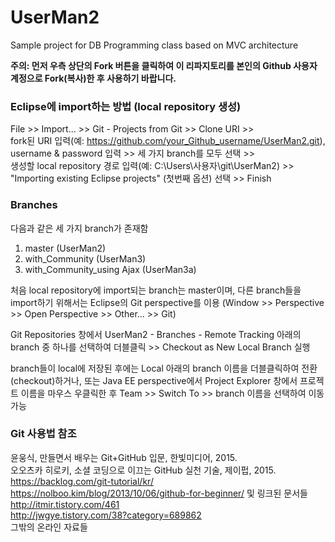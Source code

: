 # UserMan2
Sample project for DB Programming class based on MVC architecture 

__주의: 먼저 우측 상단의 Fork 버튼을 클릭하여 이 리파지토리를 본인의 Github 사용자 계정으로 Fork(복사)한 후 사용하기 바랍니다.__

### Eclipse에 import하는 방법 (local repository 생성)

File >> Import... >> Git - Projects from Git >> Clone URI >>  
fork된  URI 입력(예: https://github.com/your_Github_username/UserMan2.git), username & password 입력 >>
세 가지 branch를 모두 선택 >>   
생성할 local repository 경로 입력(예: C:\Users\사용자\git\UserMan2) >>  
"Importing existing Eclipse projects" (첫번째 옵션) 선택 >> Finish  

### Branches 
다음과 같은  세 가지 branch가 존재함 
 
1. master (UserMan2)
2. with_Community (UserMan3)
3. with_Community_using Ajax (UserMan3a)
 
처음 local repository에 import되는 branch는 master이며, 다른 branch들을 import하기 위해서는 Eclipse의 Git perspective를 이용 
(Window >> Perspective >> Open Perspective >> Other... >> Git)
 
Git Repositories 창에서 
UserMan2 - Branches - Remote Tracking 아래의 branch 중 하나를 선택하여 더블클릭 >> Checkout as New Local Branch 실행
 
branch들이 local에 저장된 후에는 Local 아래의 branch 이름을 더블클릭하여 전환(checkout)하거나, 
또는 Java EE perspective에서 Project Explorer 창에서 프로젝트 이름을 마우스 우클릭한 후  Team >> Switch To >> branch 이름을 선택하여 이동 가능  
 
### Git 사용법 참조

윤웅식, 만들면서 배우는 Git+GitHub 입문, 한빛미디어, 2015.  
오오츠카 히로키, 소셜 코딩으로 이끄는 GitHub 실천 기술, 제이펍, 2015.  
https://backlog.com/git-tutorial/kr/  
https://nolboo.kim/blog/2013/10/06/github-for-beginner/ 및 링크된 문서들  
http://itmir.tistory.com/461  
http://jwgye.tistory.com/38?category=689862  
그밖의 온라인 자료들  
